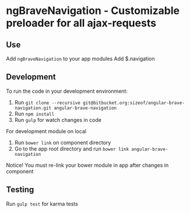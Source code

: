 ngBraveNavigation - Customizable preloader for all ajax-requests
============================================================


Use
---

Add `ngBraveNavigation` to your app modules
Add $.navigation

Development
-----------
To run the code in your development environment:

1. Run `git clone --recursive git@bitbucket.org:sizeof/angular-brave-navigation.git angular-brave-navigation`
2. Run `npm install`
3. Run `gulp` for watch changes in code

For development module on local

1. Run `bower link` on component directory
2. Go to the app root directory and run `bower link angular-brave-navigation` 

Notice! You must re-link your bower module in app after changes in component 


Testing
-------

Run `gulp test` for karma tests
